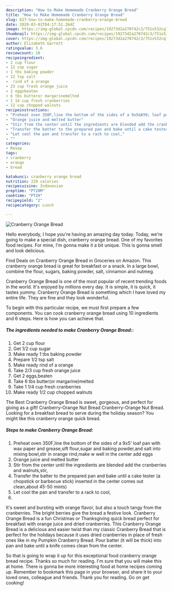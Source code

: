 ```yaml
---
description: "How to Make Homemade Cranberry Orange Bread"
title: "How to Make Homemade Cranberry Orange Bread"
slug: 627-how-to-make-homemade-cranberry-orange-bread
date: 2020-03-01T04:17:51.264Z
image: https://img-global.cpcdn.com/recipes/19273d2a270742c3/751x532cq70/cranberry-orange-bread-recipe-main-photo.jpg
thumbnail: https://img-global.cpcdn.com/recipes/19273d2a270742c3/751x532cq70/cranberry-orange-bread-recipe-main-photo.jpg
cover: https://img-global.cpcdn.com/recipes/19273d2a270742c3/751x532cq70/cranberry-orange-bread-recipe-main-photo.jpg
author: Elizabeth Garrett
ratingvalue: 3.6
reviewcount: 10
recipeingredient:
- 2 cup flour
- 12 cup sugar
- 1 tbs baking powder
- 12 tsp salt
-  rind of a orange
- 23 cup fresh orange juice
- 2 eggsbeaten
- 6 tbs butteror margarinemelted
- 1 14 cup fresh cranberries
- 12 cup chopped walnuts
recipeinstructions:
- "Preheat oven 350F,line the bottom of the sides of a 9x5&#39; loaf pan with wax paper and grease,sift flour,sugar and baking powder,and salt into mixing bowl,stir in orange rind,make w well in the center add eggs"
- "Orange juice and melted butter"
- "Stir from the center until the ingredients are blended add the cranberries and walnuts,stir,"
- "Transfer the batter to the prepared pan and bake until a cake tester (a chopstick or barbecue stick) inserted in the center comes out clean,about 45-50 mints)"
- "Let cool the pan and transfer to a rack to cool,"
- ""
categories:
- Resep
tags:
- cranberry
- orange
- bread

katakunci: cranberry orange bread
nutrition: 229 calories
recipecuisine: Indonesian
preptime: "PT20M"
cooktime: "PT2H"
recipeyield: "2"
recipecategory: Lunch

---
```



![Cranberry Orange Bread](https://img-global.cpcdn.com/recipes/19273d2a270742c3/751x532cq70/cranberry-orange-bread-recipe-main-photo.jpg)

Hello everybody, I hope you're having an amazing day today. Today, we're going to make a special dish, cranberry orange bread. One of my favorites food recipes. For mine, I'm gonna make it a bit unique. This is gonna smell and look delicious.

Find Deals on Cranberry Orange Bread in Groceries on Amazon. This cranberry orange bread is great for breakfast or a snack. In a large bowl, combine the flour, sugars, baking powder, salt, cinnamon and nutmeg.

Cranberry Orange Bread is one of the most popular of recent trending foods in the world. It's enjoyed by millions every day. It is simple, it is quick, it tastes yummy. Cranberry Orange Bread is something which I have loved my entire life. They are fine and they look wonderful.


To begin with this particular recipe, we must first prepare a few components. You can cook cranberry orange bread using 10 ingredients and 6 steps. Here is how you can achieve that.

##### The ingredients needed to make Cranberry Orange Bread::

1. Get 2 cup flour
1. Get 1/2 cup sugar
1. Make ready 1 tbs baking powder
1. Prepare 1/2 tsp salt
1. Make ready  rind of a orange
1. Take 2/3 cup fresh orange juice
1. Get 2 eggs,beaten
1. Take 6 tbs butter(or margarine)melted
1. Take 1 1/4 cup fresh cranberries
1. Make ready 1/2 cup chopped walnuts


The Best Cranberry Orange Bread is sweet, gorgeous, and perfect for giving as a gift! Cranberry-Orange Nut Bread Cranberry-Orange Nut Bread. Looking for a breakfast bread to serve during the holiday season? You might like this cranberry orange quick bread. 

##### Steps to make Cranberry Orange Bread:

1. Preheat oven 350F,line the bottom of the sides of a 9x5&#39; loaf pan with wax paper and grease,sift flour,sugar and baking powder,and salt into mixing bowl,stir in orange rind,make w well in the center add eggs
1. Orange juice and melted butter
1. Stir from the center until the ingredients are blended add the cranberries and walnuts,stir,
1. Transfer the batter to the prepared pan and bake until a cake tester (a chopstick or barbecue stick) inserted in the center comes out clean,about 45-50 mints)
1. Let cool the pan and transfer to a rack to cool,
1. 


It&#39;s sweet and bursting with orange flavor, but also a touch tangy from the cranberries. The bright berries give the bread a festive look. Cranberry Orange Bread is a fun Christmas or Thanksgiving quick bread perfect for breakfast with orange juice and dried cranberries. This Cranberry Orange Bread is a delicious and easier twist than my classic Cranberry Bread that is perfect for the holidays because it uses dried cranberries in place of fresh ones like in my Pumpkin Cranberry Bread. Pour batter (it will be thick) into pan and bake until a knife comes clean from the center. 

So that is going to wrap it up for this exceptional food cranberry orange bread recipe. Thanks so much for reading. I'm sure that you will make this at home. There is gonna be more interesting food at home recipes coming up. Remember to bookmark this page in your browser, and share it to your loved ones, colleague and friends. Thank you for reading. Go on get cooking!
